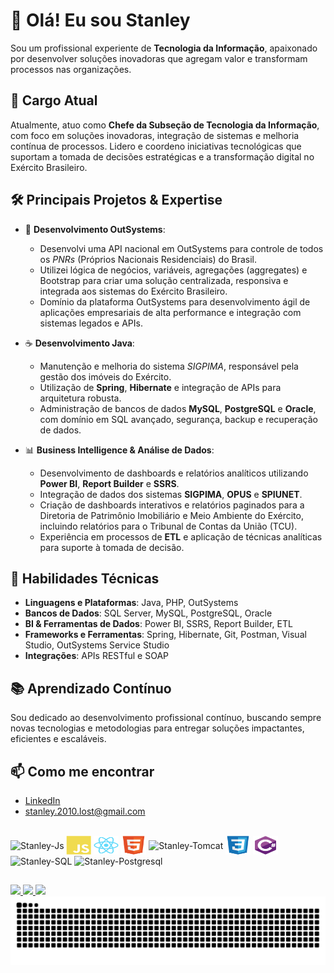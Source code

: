 # 👋 Olá! Eu sou Stanley

Sou um profissional experiente de **Tecnologia da Informação**, apaixonado por desenvolver soluções inovadoras que agregam valor e transformam processos nas organizações.

## 💼 Cargo Atual

Atualmente, atuo como **Chefe da Subseção de Tecnologia da Informação**, com foco em soluções inovadoras, integração de sistemas e melhoria contínua de processos. Lidero e coordeno iniciativas tecnológicas que suportam a tomada de decisões estratégicas e a transformação digital no Exército Brasileiro.

## 🛠️ Principais Projetos & Expertise

- 🔧 **Desenvolvimento OutSystems**:  
  - Desenvolvi uma API nacional em OutSystems para controle de todos os *PNRs* (Próprios Nacionais Residenciais) do Brasil.  
  - Utilizei lógica de negócios, variáveis, agregações (aggregates) e Bootstrap para criar uma solução centralizada, responsiva e integrada aos sistemas do Exército Brasileiro.  
  - Domínio da plataforma OutSystems para desenvolvimento ágil de aplicações empresariais de alta performance e integração com sistemas legados e APIs.

- ☕ **Desenvolvimento Java**:  
  - Manutenção e melhoria do sistema *SIGPIMA*, responsável pela gestão dos imóveis do Exército.  
  - Utilização de **Spring**, **Hibernate** e integração de APIs para arquitetura robusta.  
  - Administração de bancos de dados **MySQL**, **PostgreSQL** e **Oracle**, com domínio em SQL avançado, segurança, backup e recuperação de dados.

- 📊 **Business Intelligence & Análise de Dados**:  
  - Desenvolvimento de dashboards e relatórios analíticos utilizando **Power BI**, **Report Builder** e **SSRS**.  
  - Integração de dados dos sistemas **SIGPIMA**, **OPUS** e **SPIUNET**.  
  - Criação de dashboards interativos e relatórios paginados para a Diretoria de Patrimônio Imobiliário e Meio Ambiente do Exército, incluindo relatórios para o Tribunal de Contas da União (TCU).  
  - Experiência em processos de **ETL** e aplicação de técnicas analíticas para suporte à tomada de decisão.

## 🚀 Habilidades Técnicas

- **Linguagens e Plataformas**: Java, PHP, OutSystems  
- **Bancos de Dados**: SQL Server, MySQL, PostgreSQL, Oracle  
- **BI & Ferramentas de Dados**: Power BI, SSRS, Report Builder, ETL  
- **Frameworks e Ferramentas**: Spring, Hibernate, Git, Postman, Visual Studio, OutSystems Service Studio  
- **Integrações**: APIs RESTful e SOAP  

## 📚 Aprendizado Contínuo

Sou dedicado ao desenvolvimento profissional contínuo, buscando sempre novas tecnologias e metodologias para entregar soluções impactantes, eficientes e escaláveis.

## 📫 Como me encontrar

- [LinkedIn](https://www.linkedin.com/in/stanley-carvalho-a1740829b/) 
- stanley.2010.lost@gmail.com


<div style="display: inline_block"><br>
  <img align="center" alt="Stanley-Js" height="30" width="40" src="https://cdn.jsdelivr.net/gh/devicons/devicon@latest/icons/java/java-original-wordmark.svg">
  <img align="center" alt="Stanley-Js" height="30" width="40" src="https://raw.githubusercontent.com/devicons/devicon/master/icons/javascript/javascript-plain.svg">
  <img align="center" alt="Stanley-React" height="30" width="40" src="https://raw.githubusercontent.com/devicons/devicon/master/icons/react/react-original.svg">
  <img align="center" alt="Stanley-HTML" height="30" width="40" src="https://raw.githubusercontent.com/devicons/devicon/master/icons/html5/html5-original.svg">
  <img align="center" alt="Stanley-Tomcat" height="30" width="40" src="https://cdn.jsdelivr.net/gh/devicons/devicon@latest/icons/tomcat/tomcat-original-wordmark.svg">
  <img align="center" alt="Stanley-CSS" height="30" width="40" src="https://raw.githubusercontent.com/devicons/devicon/master/icons/css3/css3-original.svg">
  <img align="center" alt="Stanley-Csharp" height="30" width="40" src="https://raw.githubusercontent.com/devicons/devicon/master/icons/csharp/csharp-original.svg">
  <img align="center" alt="Stanley-SQL" height="30" width="40" src="https://cdn.jsdelivr.net/gh/devicons/devicon@latest/icons/azuresqldatabase/azuresqldatabase-original.svg">
  <img align="center" alt="Stanley-Postgresql" height="30" width="40" src="https://cdn.jsdelivr.net/gh/devicons/devicon@latest/icons/postgresql/postgresql-original.svg">
</div>
  
  ##
 
<div> 
  <a href = "mailto:stanley.2010.lost@gmail.com" target="_blank">
    <img src="https://img.shields.io/badge/-Gmail-%23333?style=for-the-badge&logo=gmail&logoColor=red">
  
  <a href="https://www.linkedin.com/in/stanley-carvalho-a1740829b/" target="_blank">
    <img src="https://img.shields.io/badge/-LinkedIn-%230077B5?style=for-the-badge&logo=linkedin&logoColor=white">
  
  <a href="https://stanleycarvalho.github.io/portifolio/" target="_blank">
    <img src="https://img.shields.io/badge/-Portfólio Front-end-%23000000?style=for-the-badge&logo=github&logoColor=white">
  </a>
</div>

<picture align="center">
  <source media="(prefers-color-scheme: dark)" srcset="https://raw.githubusercontent.com/StanleyCarvalho/StanleyCarvalho/output/github-contribution-grid-snake-dark.svg">
  <source media="(prefers-color-scheme: light)" srcset="https://raw.githubusercontent.com/StanleyCarvalho/StanleyCarvalho/output/github-contribution-grid-snake-dark.svg">
  <img align="center" alt="github contribution grid snake animation" src="https://raw.githubusercontent.com/StanleyCarvalho/StanleyCarvalho/output/github-contribution-grid-snake.svg">
</picture>
